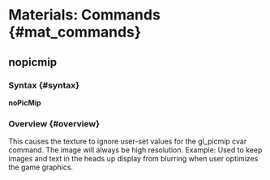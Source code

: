 # Materials: Commands {#mat_commands}
## nopicmip
### Syntax {#syntax}

**noPicMip**

### Overview {#overview}

This causes the texture to ignore user-set values for the gl_picmip cvar
command. The image will always be high resolution. Example: Used to keep
images and text in the heads up display from blurring when user
optimizes the game graphics.